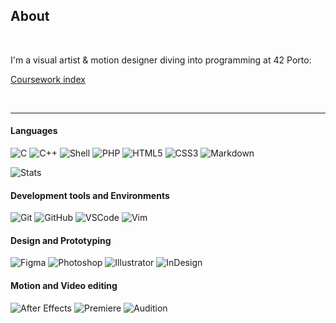 ## About

</br>

I'm a visual artist & motion designer diving into programming at 42 Porto:

[Coursework index](https://github.com/teresa-chow/42-common-core/)

</br>

___
#### Languages

![C](https://img.shields.io/badge/c-0D1117.svg?style=for-the-badge&logo=c&logoColor=3893F5)
![C++](https://img.shields.io/badge/c++-0D1117.svg?style=for-the-badge&logo=cplusplus&logoColor=3893F5)
![Shell](https://img.shields.io/badge/shell-0D1117.svg?style=for-the-badge&logo=gnu-bash&logoColor=white)
![PHP](https://img.shields.io/badge/php-0D1117.svg?style=for-the-badge&logo=php)
![HTML5](https://img.shields.io/badge/html-0D1117.svg?style=for-the-badge&logo=html5&logoColor=F5942C)
![CSS3](https://img.shields.io/badge/css-0D1117.svg?style=for-the-badge&logo=css&logoColor=white)
![Markdown](https://img.shields.io/badge/markdown-0D1117.svg?style=for-the-badge&logo=markdown&logoColor=white)

![Stats](https://github-readme-stats.vercel.app/api/top-langs/?username=teresa-chow&hide_title=1&layout=compact&theme=tokyonight)

#### Development tools and Environments

![Git](https://img.shields.io/badge/git-0D1117.svg?style=for-the-badge&logo=git&logoColor=F5942C)
![GitHub](https://img.shields.io/badge/github-0D1117.svg?style=for-the-badge&logo=github&logoColor=white)
![VSCode](https://img.shields.io/badge/vscode-0D1117.svg?style=for-the-badge)
![Vim](https://img.shields.io/badge/vim-0D1117.svg?style=for-the-badge&logo=vim&logoColor=019733)

#### Design and Prototyping

![Figma](https://img.shields.io/badge/figma-0D1117.svg?style=for-the-badge&logo=figma&logoColor=white)
![Photoshop](https://img.shields.io/badge/photoshop-0D1117.svg?style=for-the-badge&logo=adobephotoshop&logoColor=4C8CD5)
![Illustrator](https://img.shields.io/badge/illustrator-0D1117.svg?style=for-the-badge&logo=adobeillustrator&logoColor=4C8CD5)
![InDesign](https://img.shields.io/badge/indesign-0D1117.svg?style=for-the-badge&logo=adobeindesign&logoColor=FF3366)

#### Motion and Video editing

![After Effects](https://img.shields.io/badge/after%20effects-0D1117.svg?style=for-the-badge&logo=adobeaftereffects&logoColor=9999FF)
![Premiere](https://img.shields.io/badge/premiere-0D1117.svg?style=for-the-badge&logo=adobepremierepro&logoColor=9999FF)
![Audition](https://img.shields.io/badge/audition-0D1117.svg?style=for-the-badge&logo=adobeaudition&logoColor=9999FF)
